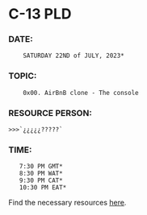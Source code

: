 # C-13 PLD

### DATE:
```
	SATURDAY 22ND of JULY, 2023*
```
### TOPIC:
```
	0x00. AirBnB clone - The console
```

### RESOURCE PERSON:
	>>>`¿¿¿¿¿?????`

### TIME:
```
   7:30 PM GMT*
   8:30 PM WAT*
   9:30 PM CAT*
   10:30 PM EAT*
```

Find the necessary resources [here](https://github.com/XimeonLeo/DLP/blob/main/Test_0.md).
